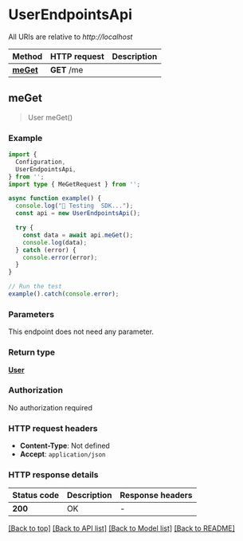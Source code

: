 # UserEndpointsApi

All URIs are relative to *http://localhost*

| Method | HTTP request | Description |
|------------- | ------------- | -------------|
| [**meGet**](UserEndpointsApi.md#meget) | **GET** /me |  |



## meGet

> User meGet()



### Example

```ts
import {
  Configuration,
  UserEndpointsApi,
} from '';
import type { MeGetRequest } from '';

async function example() {
  console.log("🚀 Testing  SDK...");
  const api = new UserEndpointsApi();

  try {
    const data = await api.meGet();
    console.log(data);
  } catch (error) {
    console.error(error);
  }
}

// Run the test
example().catch(console.error);
```

### Parameters

This endpoint does not need any parameter.

### Return type

[**User**](User.md)

### Authorization

No authorization required

### HTTP request headers

- **Content-Type**: Not defined
- **Accept**: `application/json`


### HTTP response details
| Status code | Description | Response headers |
|-------------|-------------|------------------|
| **200** | OK |  -  |

[[Back to top]](#) [[Back to API list]](../README.md#api-endpoints) [[Back to Model list]](../README.md#models) [[Back to README]](../README.md)

